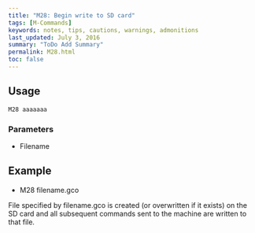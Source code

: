 ```yaml
---
title: "M28: Begin write to SD card" 
tags: [M-Commands]
keywords: notes, tips, cautions, warnings, admonitions
last_updated: July 3, 2016
summary: "ToDo Add Summary"
permalink: M28.html
toc: false
---
```



## Usage ##
```
M28 aaaaaaa
```

### Parameters ###
+ Filename


## Example ##

+ M28 filename.gco

File specified by filename.gco is created (or overwritten if it exists) on the SD card and all subsequent commands sent to the machine are written to that file.
